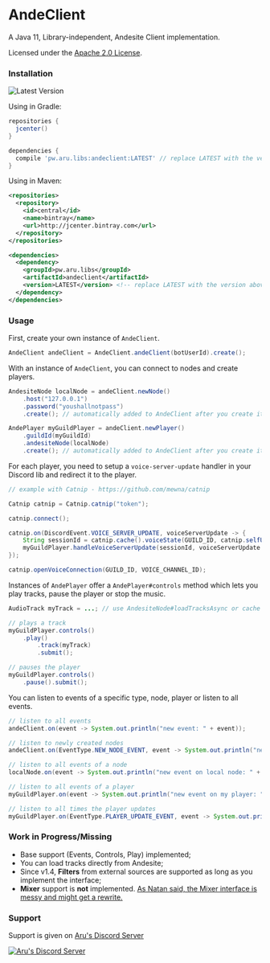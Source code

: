 # AndeClient
A Java 11, Library-independent, Andesite Client implementation.

Licensed under the [Apache 2.0 License](https://github.com/arudiscord/andeclient/blob/master/LICENSE).

### Installation

![Latest Version](https://api.bintray.com/packages/arudiscord/maven/andeclient/images/download.svg)

Using in Gradle:

```gradle
repositories {
  jcenter()
}

dependencies {
  compile 'pw.aru.libs:andeclient:LATEST' // replace LATEST with the version above
}
```

Using in Maven:

```xml
<repositories>
  <repository>
    <id>central</id>
    <name>bintray</name>
    <url>http://jcenter.bintray.com</url>
  </repository>
</repositories>

<dependencies>
  <dependency>
    <groupId>pw.aru.libs</groupId>
    <artifactId>andeclient</artifactId>
    <version>LATEST</version> <!-- replace LATEST with the version above -->
  </dependency>
</dependencies>
```

### Usage

First, create your own instance of `AndeClient`.

```java
AndeClient andeClient = AndeClient.andeClient(botUserId).create();
```

With an instance of `AndeClient`, you can connect to nodes and create players.

```java
AndesiteNode localNode = andeClient.newNode()
    .host("127.0.0.1")
    .password("youshallnotpass")
    .create(); // automatically added to AndeClient after you create it.

AndePlayer myGuildPlayer = andeClient.newPlayer()
    .guildId(myGuildId)
    .andesiteNode(localNode)
    .create(); // automatically added to AndeClient after you create it.
```

For each player, you need to setup a `voice-server-update` handler in your Discord lib and redirect it to the player.

```java
// example with Catnip - https://github.com/mewna/catnip

Catnip catnip = Catnip.catnip("token");

catnip.connect();

catnip.on(DiscordEvent.VOICE_SERVER_UPDATE, voiceServerUpdate -> {
    String sessionId = catnip.cache().voiceState(GUILD_ID, catnip.selfUser().id()).sessionId();
    myGuildPlayer.handleVoiceServerUpdate(sessionId, voiceServerUpdate.token(), voiceServerUpdate.endpoint());
});

catnip.openVoiceConnection(GUILD_ID, VOICE_CHANNEL_ID);
```

Instances of `AndePlayer` offer a `AndePlayer#controls` method which lets you play tracks, pause the player or stop the music.

```java
AudioTrack myTrack = ...; // use AndesiteNode#loadTracksAsync or cache tracks with AudioTrackUtil#fromTrack

// plays a track
myGuildPlayer.controls()
    .play()
        .track(myTrack)
        .submit();

// pauses the player
myGuildPlayer.controls()
    .pause().submit();
```

You can listen to events of a specific type, node, player or listen to all events.

```java
// listen to all events
andeClient.on(event -> System.out.println("new event: " + event));

// listen to newly created nodes
andeClient.on(EventType.NEW_NODE_EVENT, event -> System.out.println("new node v" + event.node().version() + " connected"));

// listen to all events of a node
localNode.on(event -> System.out.println("new event on local node: " + event));

// listen to all events of a player
myGuildPlayer.on(event -> System.out.println("new event on my player: " + event));

// listen to all times the player updates
myGuildPlayer.on(EventType.PLAYER_UPDATE_EVENT, event -> System.out.println("player update: " + event));
```

### Work in Progress/Missing

- Base support (Events, Controls, Play) implemented;
- You can load tracks directly from Andesite;
- Since v1.4, **Filters** from external sources are supported as long as you implement the interface;
- **Mixer** support is **not** implemented. [As Natan said, the Mixer interface is messy and might get a rewrite.](https://i.imgur.com/4boN9xs.png)

### Support

Support is given on [Aru's Discord Server](https://discord.gg/URPghxg)

[![Aru's Discord Server](https://discordapp.com/api/guilds/403934661627215882/embed.png?style=banner2)](https://discord.gg/URPghxg)
